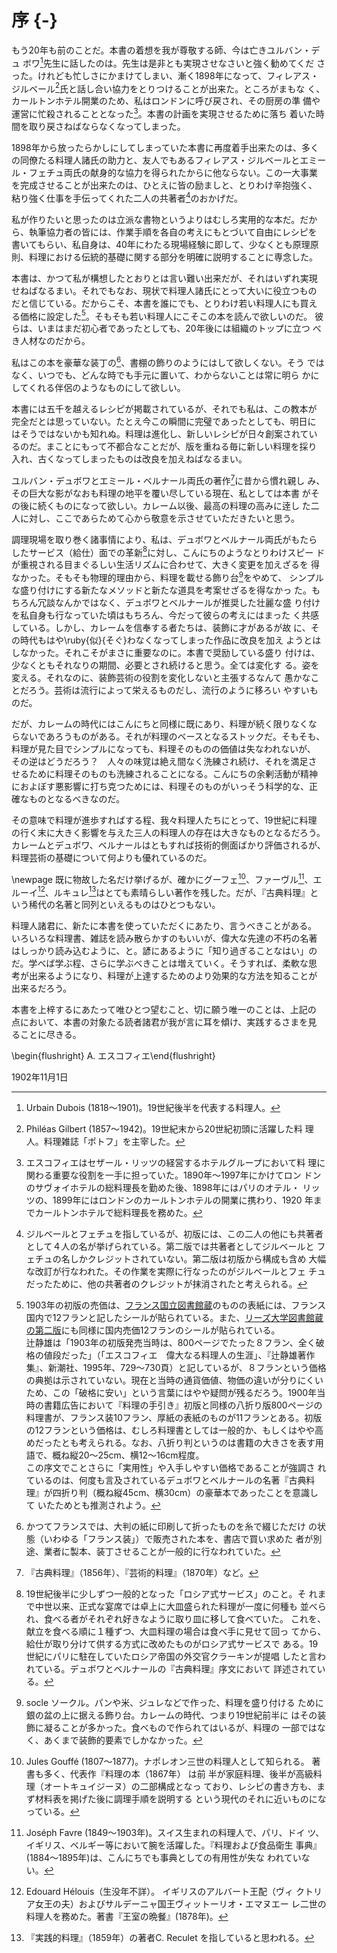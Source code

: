 # 序 {-}


もう20年も前のことだ。本書の着想を我が尊敬する師、今は亡きユルバン・デュ
ボワ[^1]先生に話したのは。先生は是非とも実現させなさいと強く勧めてくだ
さった。けれども忙しさにかまけてしまい、漸く1898年になって、フィレアス・
ジルベール[^2]氏と話し合い協力をとりつけることが出来た。ところがまもな
く、カールトンホテル開業のため、私はロンドンに呼び戻され、その厨房の準
備や運営に忙殺されることとなった[^3]。本書の計画を実現させるために落ち
着いた時間を取り戻さねばならなくなってしまった。

1898年から放ったらかしにしてしまっていた本書に再度着手出来たのは、多く
の同僚たる料理人諸氏の助力と、友人でもあるフィレアス・ジルベールとエミー
ル・フェチュ両氏の献身的な協力を得られたからに他ならない。この一大事業
を完成させることが出来たのは、ひとえに皆の励ましと、とりわけ辛抱強く、
粘り強く仕事を手伝ってくれた二人の共著者[^5]のおかげだ。

私が作りたいと思ったのは立派な書物というよりはむしろ実用的な本だ。だか
ら、執筆協力者の皆には、作業手順を各自の考えにもとづいて自由にレシピを
書いてもらい、私自身は、40年にわたる現場経験に即して、少なくとも原理原
則、料理における伝統的基礎に関する部分を明確に説明することに専念した。

本書は、かつて私が構想したとおりとは言い難い出来だが、それはいずれ実現
せねばなるまい。それでもなお、現状で料理人諸氏にとって大いに役立つもの
だと信じている。だからこそ、本書を誰にでも、とりわけ若い料理人にも買え
る価格に設定した[^6]。そもそも若い料理人にこそこの本を読んで欲しいのだ。
彼らは、いまはまだ初心者であったとしても、20年後には組織のトップに立つ
べき人材なのだから。

私はこの本を豪華な装丁の[^7]、書棚の飾りのようにはして欲しくない。そう
ではなく、いつでも、どんな時でも手元に置いて、わからないことは常に明ら
かにしてくれる伴侶のようなものにして欲しい。

本書には五千を越えるレシピが掲載されているが、それでも私は、この教本が
完全だとは思っていない。たとえ今この瞬間に完璧であったとしても、明日に
はそうではないかも知れぬ。料理は進化し、新しいレシピが日々創案されてい
るのだ。まことにもって不都合なことだが、版を重ねる毎に新しい料理を採り
入れ、古くなってしまったものは改良を加えねばなるまい。

ユルバン・デュボワとエミール・ベルナール両氏の著作[^8]に昔から慣れ親し
み、その巨大な影がなおも料理の地平を覆い尽している現在、私としては本書
がその後に続くものになって欲しい。カレーム以後、最高の料理の高みに逹し
た二人に対し、ここであらためて心から敬意を示させていただきたいと思う。

調理現場を取り巻く諸事情により、私は、デュボワとベルナール両氏がもたら
したサービス（給仕）面での革新[^9]に対し、こんにちのようなとりわけスピー
ドが重視される目まぐるしい生活リズムに合わせて、大きく変更を加えざるを
得なかった。そもそも物理的理由から、料理を載せる飾り台[^10]をやめて、
シンプルな盛り付けにする新たなメソッドと新たな道具を考案せざるを得なかっ
た。もちろん冗談なんかではなく、デュボワとベルナールが推奨した壮麗な盛
り付けを私自身も行なっていた頃はもちろん、今だって彼らの考えにはまった
く共感している。しかし、カレームを信奉する者たちは、装飾に才があるが故
に、その時代もはや\ruby{似}{そぐ}わなくなってしまった作品に改良を加え
ようとはしなかった。それこそがまさに重要なのに。本書で奨励している盛り
付けは、少なくともそれなりの期間、必要とされ続けると思う。全ては変化す
る。姿を変える。それなのに、装飾芸術の役割を変化しないと主張するなんて
愚かなことだろう。芸術は流行によって栄えるものだし、流行のように移ろい
やすいものだ。

だが、カレームの時代にはこんにちと同様に既にあり、料理が続く限りなくな
らないであろうものがある。それが料理のベースとなるストックだ。そもそも、
料理が見た目でシンプルになっても、料理そのものの価値は失なわれないが、
その逆はどうだろう？　人々の味覚は絶え間なく洗練され続け、それを満足さ
せるために料理そのものも洗練されることになる。こんにちの余剰活動が精神
におよぼす悪影響に打ち克つためには、料理そのものがいっそう科学的な、正
確なものとなるべきなのだ。

その意味で料理が進歩すればする程、我々料理人たちにとって、19世紀に料理
の行く末に大きく影響を与えた三人の料理人の存在は大きなものとなるだろう。
カレームとデュボワ、ベルナールはともすれば技術的側面ばかり評価されるが、
料理芸術の基礎について何よりも優れているのだ。

\newpage
既に物故した名だけ挙げるが、確かにグーフェ[^11]、ファーヴル[^12]、エルーイ[^13]、ルキュレ[^14]はとても素晴らしい著作を残した。だが、『古典料理』という稀代の名著と同列といえるものはひとつもない。

料理人諸君に、新たに本書を使っていただくにあたり、言うべきことがある。
いろいろな料理書、雑誌を読み散らかすのもいいが、偉大な先達の不朽の名著
はしっかり読み込むように、と。諺にあるように「知り過ぎることなはい」の
だ。学べば学ぶ程、さらに学ぶべきことは増えていく。そうすれば、柔軟な思
考が出来るようになり、料理が上達するためのより効果的な方法を知ることが
出来るだろう。

本書を上梓するにあたって唯ひとつ望むこと、切に願う唯一のことは、上記の
点において、本書の対象たる読者諸君が我が言に耳を傾け、実践するさまを見
ることに尽きる。


\begin{flushright} A. エスコフィエ\end{flushright}

1902年11月1日



[^1]: Urbain Dubois (1818〜1901)。19世紀後半を代表する料理人。

[^2]: Philéas Gilbert (1857〜1942)。19世紀末から20世紀初頭に活躍した料
    理人。料理雑誌「ポトフ」を主宰した。

[^3]: エスコフィエはセザール・リッツの経営するホテルグループにおいて料
    理に関わる重要な役割を一手に担っていた。1890年〜1997年にかけてロン
    ドンのサヴォイホテルの総料理長を勤めた後、1898年にはパリのオテル・
    リッツの、1899年にはロンドンのカールトンホテルの開業に携わり、1920
    年までカールトンホテルで総料理長を務めた。

[^5]: ジルベールとフェチュを指しているが、初版には、この二人の他にも共著者
    として４人の名が挙げられている。第二版では共著者としてジルベールと
    フェチュの名しかクレジットされていない。第二版は初版から構成も含め
    大幅な改訂が行なわれた。その作業を実際に行なったのがジルベールとフェ
    チュだったために、他の共著者のクレジットが抹消されたと考えられる。

[^6]: 1903年の初版の売価は、[フランス国立図書館蔵](http://gallica.bnf.fr/ark:/12148/bpt6k65768837)のものの表紙には、フランス国内で12フランと記したシールが貼られている。また、[リーズ大学図書館蔵の第二版](https://archive.org/details/b21525912)にも同様に国内売価12フランのシールが貼られている。  
    辻静雄は「1903年の初版発売当時は、800ページでたった８フラン、全く破格の値段だった」（「エスコフィエ　偉大なる料理人の生涯」、『辻静雄著作集』、新潮社、1995年、729〜730頁）と記しているが、８フランという価格の典拠は示されていない。現在と当時の通貨価値、物価の違いが分りにくいため、この「破格に安い」という言葉にはやや疑問が残るだろう。1900年当時の書籍広告において『料理の手引き』初版と同様の八折り版800ページの料理書が、フランス装10フラン、厚紙の表紙のものが11フランとある。初版の12フランという価格は、むしろ料理書としては一般的か、もしくはやや高めだったとも考えられる。なお、八折り判というのは書籍の大きさを表す用語で、概ね縦20〜25cm、横12〜16cm程度。  
    この序文でことさらに「実用性」や入手しやすい価格であることが強調さ
    れているのは、何度も言及されているデュボワとベルナールの名著『古典料
    理』が四折り判（概ね縦45cm、横30cm）の豪華本であったことを意識して
    いたためとも推測されよう。

[^7]: かつてフランスでは、大判の紙に印刷して折ったものを糸で綴じただけ
    の状態（いわゆる「フランス装」）で販売された本を、書店で買い求めた
    者が別途、業者に製本、装丁させることが一般的に行なわれていた。

[^8]: 『古典料理』（1856年）、『芸術的料理』（1870年）など。

[^9]: 19世紀後半に少しずつ一般的となった「ロシア式サービス」のこと。そ
    れまで中世以来、正式な宴席では卓上に大皿盛られた料理が一度に何種も
    並べられ、食べる者がそれぞれ好きなように取り皿に移して食べていた。
    これを、献立を食べる順に１種ずつ、大皿料理の場合は食べ手に見せて回っ
    てから、給仕が取り分けて供する方式に改めたものがロシア式サービスで
    ある。19世紀にパリに駐在していたロシア帝国の外交官クラーキンが提唱
    したと言われている。デュボワとベルナールの『古典料理』序文において
    詳述されている。

[^10]: socle ソークル。パンや米、ジュレなどで作った、料理を盛り付ける
    ために銀の盆の上に据える飾り台。カレームの時代、つまり19世紀前半に
    はその装飾に凝ることが多かった。食べもので作られてはいるが、料理の
    一部ではなく、あくまで装飾的要素でしかなかった。

[^11]: Jules Gouffé (1807〜1877)。ナポレオン三世の料理人として知られる。
    著書も多く、代表作『料理の本（1867年） は前
    半が家庭料理、後半が高級料理（オートキュイジーヌ）の二部構成となっ
    ており、レシピの書き方も、まず材料表を掲げた後に調理手順を説明する
    という現代のそれに近いものになっている。

[^12]: Joséph Favre (1849〜1903年)。スイス生まれの料理人で、パリ、ドイ
    ツ、イギリス、ベルギー等において腕を活躍した。『料理および食品衛生
    事典』(1884〜1895年)は、こんにちでも事典としての有用性が失な
    われていない。

[^13]: Edouard Hélouis（生没年不詳）。 イギリスのアルバート王配（ヴィ
    クトリア女王の夫）およびサルデーニャ国王ヴィットーリオ・エマヌエー
    レ二世の料理人を務めた。著書『王室の晩餐』(1878年)。

[^14]: 『実践的料理』（1859年）の著者C. Reculet を指していると思われる。
    

